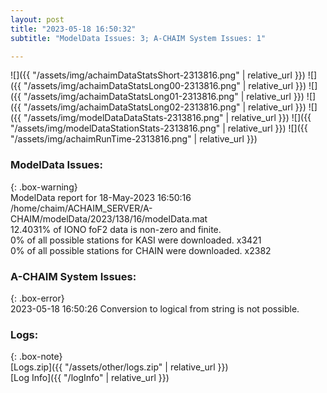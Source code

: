 ```yaml
---
layout: post
title: "2023-05-18 16:50:32"
subtitle: "ModelData Issues: 3; A-CHAIM System Issues: 1"

---
```


![]({{ "/assets/img/achaimDataStatsShort-2313816.png" | relative_url }})
![]({{ "/assets/img/achaimDataStatsLong00-2313816.png" | relative_url }})
![]({{ "/assets/img/achaimDataStatsLong01-2313816.png" | relative_url }})
![]({{ "/assets/img/achaimDataStatsLong02-2313816.png" | relative_url }})
![]({{ "/assets/img/modelDataDataStats-2313816.png" | relative_url }})
![]({{ "/assets/img/modelDataStationStats-2313816.png" | relative_url }})
![]({{ "/assets/img/achaimRunTime-2313816.png" | relative_url }})


### ModelData Issues:  
  
{: .box-warning}  
 ModelData report for 18-May-2023 16:50:16   
 /home/chaim/ACHAIM_SERVER/A-CHAIM/modelData/2023/138/16/modelData.mat   
 12.4031% of IONO foF2 data is non-zero and finite.   
 0% of all possible stations for KASI were downloaded. x3421   
 0% of all possible stations for CHAIN were downloaded. x2382   
  
### A-CHAIM System Issues:  
  
{: .box-error}  
2023-05-18 16:50:26 Conversion to logical from string is not possible.  

### Logs:  
  
{: .box-note}  
[Logs.zip]({{ "/assets/other/logs.zip" | relative_url }})  
[Log Info]({{ "/logInfo" | relative_url }})  
